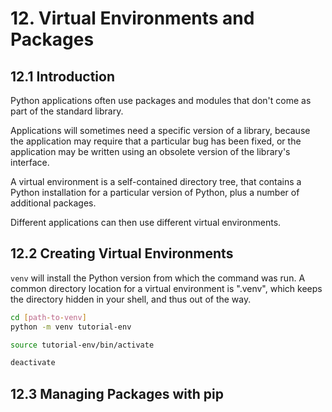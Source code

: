 # 12. Virtual Environments and Packages
## 12.1 Introduction
Python applications often use packages and modules that don't come as part of the standard library. 

Applications will sometimes need a specific version of a library, because the application may require that a particular bug has been fixed, or the application may be written using an obsolete version of the library's interface.

A virtual environment is a self-contained directory tree, that contains a Python installation for a particular version of Python, plus a number of additional packages.

Different applications can then use different virtual environments. 

## 12.2 Creating Virtual Environments
`venv` will install the Python version from which the command was run. A common directory location for a virtual environment is ".venv", which keeps the directory hidden in your shell, and thus out of the way. 

```sh
cd [path-to-venv]
python -m venv tutorial-env

source tutorial-env/bin/activate

deactivate
```

## 12.3 Managing Packages with pip

